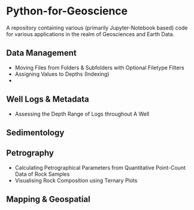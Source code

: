 # Python-for-Geoscience
A repository containing various (primarily Jupyter-Notebook based) code for various applications in the realm of Geosciences and Earth Data.

## Data Management
- Moving Files from Folders & Subfolders with Optional Filetype Filters
- Assigning Values to Depths (Indexing)
- 

## Well Logs & Metadata
- Assessing the Depth Range of Logs throughout A Well

## Sedimentology

## Petrography
- Calculating Petrographical Parameters from Quantitative Point-Count Data of Rock Samples
- Visualising Rock Composition using Ternary Plots

## Mapping & Geospatial
